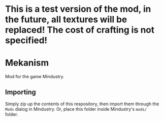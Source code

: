 # This is a test version of the mod, in the future, all textures will be replaced! The cost of crafting is not specified!
# Mekanism
Mod for the game Mindustry.

## Importing

Simply zip up the contents of this respository, then import them through the `Mods` dialog in Mindustry. Or, place this folder inside Mindustry's `mods/` folder.

